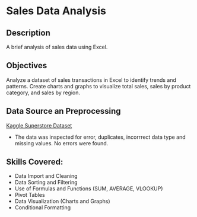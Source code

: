 # Sales Data Analysis

## Description
A brief analysis of sales data using Excel.

## Objectives
Analyze a dataset of sales transactions in Excel to identify trends and patterns. Create charts and graphs to visualize total sales, sales by product category, and sales by region.

## Data Source an Preprocessing
[Kaggle Superstore Dataset](https://www.kaggle.com/datasets/vivek468/superstore-dataset-final)
- The data was inspected for error, duplicates, incorrrect data type and missing values.  No errors were found.

## Skills Covered: 
- Data Import and Cleaning
- Data Sorting and Filtering
- Use of Formulas and Functions (SUM, AVERAGE, VLOOKUP)
- Pivot Tables
- Data Visualization (Charts and Graphs)
- Conditional Formatting



